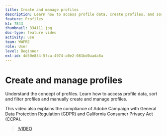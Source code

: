 ```yaml
---
title: Create and manage profiles
description: Learn how to access profile data, create profiles, and sort and filter through your creations for easier functionality. You’ll also learn how to be compliant with General Data Protection Regulation (GDPR) and California Consumer Privacy Act (CCPA).
feature: Profiles
kt: 7843
thumbnail: 334111.jpg
doc-type: feature video
activity: use
team: WWFRE
role: User
level: Beginner
exl-id: 4d50e834-5fca-4974-a0e2-081bd0aada8a
---
```

# Create and manage profiles

Understand the concept of profiles. Learn how to access profile data, sort and filter profiles and manually create and manage profiles.

This video also explains the compliance of Adobe Campaign with General Data Protection Regulation (GDPR) and California Consumer Privacy Act (CCPA).

>[!VIDEO](https://video.tv.adobe.com/v/334111?quality=12)
